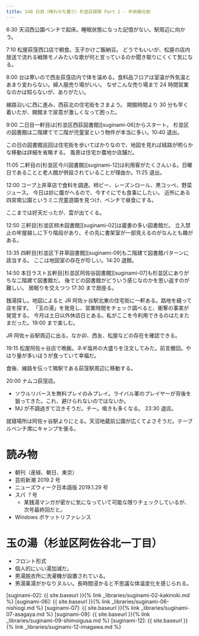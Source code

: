 ```yaml
---
title: 240 日目（晴れのち曇り）杉並区探索 Part 2 - 中央線北側
---
```


6:30 天沼西公園ベンチで起床。睡眠状態になった記憶がない。駅周辺に向かう。

7:10 松屋荻窪西口店で朝食。玉子かけご飯納豆。
どうでもいいが、松屋の店内放送で流れる戦隊モノみたいな歌が何と言っているのか聞き取りにくくて気になる。

8:00 台は寒いので西友荻窪店内で体を温める。食料品フロアは室温が外気温とあまり変わらない。婦人服売り場がいい。
なぜこんな売り場まで 24 時間営業なのかは知らないが、ありがたい。

線路沿いに西に進み、西荻北の住宅街をさまよう。
開館時間より 30 分も早く着いたが、開館まで尿意が激しくなって困った。

9:00 二日目一軒目は[杉並区西荻図書館][suginami-06]からスタート。
杉並区の図書館は二階建てで二階が児童室という物件が本当に多い。10:40 退出。

この日の図書館巡回は住宅街を歩いてばかりなので、地図を見れば経路が明らかな移動は詳細を省略する。
風景は住宅か農地か店舗だ。

11:05 二軒目の[杉並区今川図書館][suginami-12]は利用客がたくさんいる。日曜日であることと老人館が併設されていることが理由か。11:25 退出。

12:00 コープ上井草店で食料を調達。柿ピー、レーズンロール、黒コッペ、野菜ジュース。
今日は妙に腹がへるので、今すぐにでも食事にしたい。
近所にある四宮南公園というミニ児童遊園を見つけ、ベンチで昼食にする。

ここまでは好天だったが、雲が出てくる。

12:50 三軒目[杉並区柿木図書館][suginami-02]は蔵書の多い図書館だ。
立入禁止の牢屋越しに下り階段があり、その先に書架室が一部見えるのがなんとも趣がある。

13:35 四軒目[杉並区下井草図書館][suginami-09]も二階建て図書館パターンに該当する。
ここは地図室の存在が珍しい。14:20 退館。

14:50 本日ラスト五軒目[杉並区阿佐谷図書館][suginami-07]も杉並区にありがちな二階建て図書館だ。
後でどの図書館がどういう感じなのかを思い返すのが難しい。
居眠りを交えつつ 17:30 まで居座る。

銭湯探し。地図によると JR 阿佐ヶ谷駅北東の住宅街に一軒ある。路地を縫って店を探す。
「玉の湯」を発見し、営業時間をチェック調べると、衝撃の事実が発覚する。
今月は土日以外休店日とある。私がここを今利用できるのはたまたまだった。19:00 まで楽しむ。

JR 阿佐ヶ谷駅周辺に出る。なか卯、西友、松屋などの存在を確認できる。

19:15 松屋阿佐ヶ谷店で晩飯。ネギ塩丼の大盛りを注文してみた。前言撤回。やはり量が多いほうが食っていて幸福だ。

食後、線路を伝って隣駅である荻窪駅周辺に移動する。

20:00 ナムコ荻窪店。
* ソウルリバースを無料プレイのみプレイ。ライバル軍のプレイヤーが背後を狙ってきた。これ、避けられないのではないか。
* MJ が不調過ぎて泣きそうだ。チー。鳴きも多くなる。
23:30 退店。

就寝場所は阿佐ヶ谷駅よりにとる。天沼地蔵前公園が広くてよさそうだ。テーブルベンチ席にキャンプを張る。

# 読み物

* 朝刊（産経、朝日、東京）
* 芸術新潮 2019.2 号
* ニューズウィーク日本語版 2019.1.29 号
* スパ ？号
  * 某銭湯マンガが密かに気になっていて可能な限りチェックしているが、次号最終回だと。
* Windows ポケットリファレンス

# 玉の湯（杉並区阿佐谷北一丁目）

* フロント形式
* 個人的にいい湯加減だ。
* 男湯脱衣所に洗濯機が設置されている。
* 男湯薬湯がかなりヌルい。長時間浸かると不思議な体温変化を感じられる。

[suginami-02]: {{ site.baseurl }}{% link _libraries/suginami-02-kakinoki.md %}
[suginami-06]: {{ site.baseurl }}{% link _libraries/suginami-06-nishiogi.md %}
[suginami-07]: {{ site.baseurl }}{% link _libraries/suginami-07-asagaya.md %}
[suginami-09]: {{ site.baseurl }}{% link _libraries/suginami-09-shimoigusa.md %}
[suginami-12]: {{ site.baseurl }}{% link _libraries/suginami-12-imagawa.md %}
